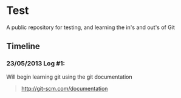 # Test

A public repository for testing, and learning the in's and out's of Git

## Timeline

### 23/05/2013 Log #1:
Will begin learning git using the git documentation 

> http://git-scm.com/documentation


